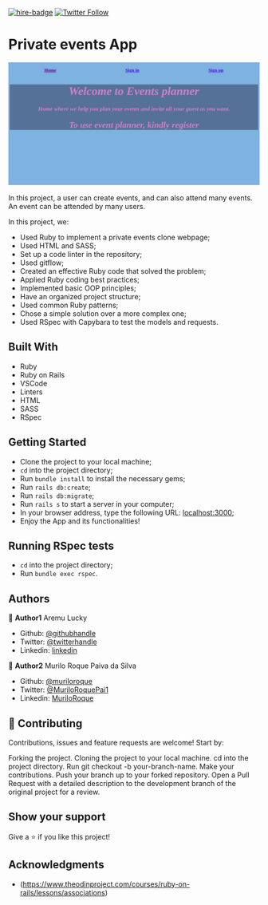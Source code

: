 [![hire-badge](https://img.shields.io/badge/Consult%20/%20Hire%20Murilo-Click%20to%20Contact-brightgreen)](mailto:muriloengqui@gmail.com) [![Twitter Follow](https://img.shields.io/twitter/follow/MuriloRoquePai1?label=Follow%20Murilo%20on%20Twitter&style=social)](https://twitter.com/MuriloRoquePai1)

# Private events App

![screenshot](images/screenshot.png)

In this project, a user can create events, and can also attend many events. An event can be attended by many users.

In this project, we:

- Used Ruby to implement a private events clone webpage;
- Used HTML and SASS;
- Set up a code linter in the repository;
- Used gitflow;
- Created an effective Ruby code that solved the problem;
- Applied Ruby coding best practices;
- Implemented basic OOP principles;
- Have an organized project structure;
- Used common Ruby patterns;
- Chose a simple solution over a more complex one;
- Used RSpec with Capybara to test the models and requests.

## Built With

- Ruby
- Ruby on Rails 
- VSCode 
- Linters 
- HTML
- SASS
- RSpec

## Getting Started

- Clone the project to your local machine;
- `cd` into the project directory;
- Run `bundle install` to install the necessary gems;
- Run `rails db:create`;
- Run `rails db:migrate`;
- Run `rails s` to start a server in your computer;
- In your browser address, type the following URL: [localhost:3000](localhost:3000);
- Enjoy the App and its functionalities!

## Running RSpec tests

- `cd` into the project directory;
- Run `bundle exec rspec`.

## Authors

👤 **Author1**
Aremu Lucky
- Github: [@githubhandle](https://github.com/Luckyaremu)
- Twitter: [@twitterhandle](@luckyaremu)
- Linkedin: [linkedin](https://www.linkedin.com/in/lucky-aremu-24807a145/)

👤 **Author2**
Murilo Roque Paiva da Silva
- Github: [@muriloroque](https://github.com/MuriloRoque)
- Twitter: [@MuriloRoquePai1](https://twitter.com/MuriloRoquePai1)
- Linkedin: [MuriloRoque](https://www.linkedin.com/in/murilo-roque-b1268741/)

## 🤝 Contributing

Contributions, issues and feature requests are welcome! Start by:

Forking the project.
Cloning the project to your local machine.
cd into the project directory.
Run git checkout -b your-branch-name.
Make your contributions.
Push your branch up to your forked repository.
Open a Pull Request with a detailed description to the development branch of the original project for a review.

## Show your support

Give a ⭐️ if you like this project!

## Acknowledgments

- (https://www.theodinproject.com/courses/ruby-on-rails/lessons/associations)
